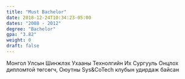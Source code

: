 ```yaml
---
title: "Must Bachelor"
date: 2018-12-24T10:34:23-05:00
dates: "2008 - 2012"
degree: "Bachelor"
gpa: "3.82"
weight: 0
draft: false
---
```

Монгол Улсын Шинжлэх Ухааны Технолгийн Их Сургууль
Онцлох дипломтой төгсөгч, Оюутны Sys&CoTech клубын удирдаж байсан
